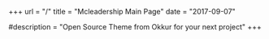 +++
url = "/"
title = "Mcleadership Main Page"
date = "2017-09-07"

#description = "Open Source Theme from Okkur for your next project"
+++
